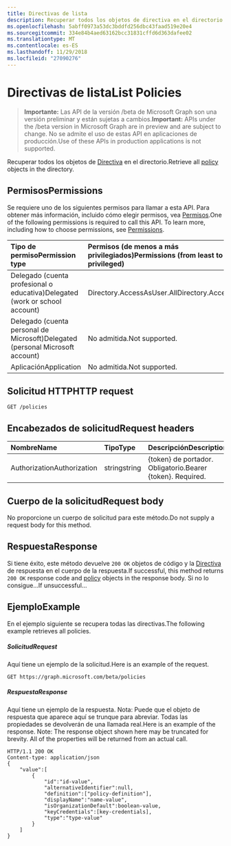 ```yaml
---
title: Directivas de lista
description: Recuperar todos los objetos de directiva en el directorio.
ms.openlocfilehash: 5abff0973a53dc3bddfd256dbc43faad519e20e4
ms.sourcegitcommit: 334e84b4aed63162bcc31831cffd6d363dafee02
ms.translationtype: MT
ms.contentlocale: es-ES
ms.lasthandoff: 11/29/2018
ms.locfileid: "27090276"
---
```

# <a name="list-policies"></a><span data-ttu-id="88206-103">Directivas de lista</span><span class="sxs-lookup"><span data-stu-id="88206-103">List Policies</span></span>

> <span data-ttu-id="88206-104">**Importante:** Las API de la versión /beta de Microsoft Graph son una versión preliminar y están sujetas a cambios.</span><span class="sxs-lookup"><span data-stu-id="88206-104">**Important:** APIs under the /beta version in Microsoft Graph are in preview and are subject to change.</span></span> <span data-ttu-id="88206-105">No se admite el uso de estas API en aplicaciones de producción.</span><span class="sxs-lookup"><span data-stu-id="88206-105">Use of these APIs in production applications is not supported.</span></span>

<span data-ttu-id="88206-106">Recuperar todos los objetos de [Directiva](../resources/policy.md) en el directorio.</span><span class="sxs-lookup"><span data-stu-id="88206-106">Retrieve all [policy](../resources/policy.md) objects in the directory.</span></span>

## <a name="permissions"></a><span data-ttu-id="88206-107">Permisos</span><span class="sxs-lookup"><span data-stu-id="88206-107">Permissions</span></span>
<span data-ttu-id="88206-p102">Se requiere uno de los siguientes permisos para llamar a esta API. Para obtener más información, incluido cómo elegir permisos, vea [Permisos](/graph/permissions-reference).</span><span class="sxs-lookup"><span data-stu-id="88206-p102">One of the following permissions is required to call this API. To learn more, including how to choose permissions, see [Permissions](/graph/permissions-reference).</span></span>

|<span data-ttu-id="88206-110">Tipo de permiso</span><span class="sxs-lookup"><span data-stu-id="88206-110">Permission type</span></span>      | <span data-ttu-id="88206-111">Permisos (de menos a más privilegiados)</span><span class="sxs-lookup"><span data-stu-id="88206-111">Permissions (from least to most privileged)</span></span>              |
|:--------------------|:---------------------------------------------------------|
|<span data-ttu-id="88206-112">Delegado (cuenta profesional o educativa)</span><span class="sxs-lookup"><span data-stu-id="88206-112">Delegated (work or school account)</span></span> | <span data-ttu-id="88206-113">Directory.AccessAsUser.All</span><span class="sxs-lookup"><span data-stu-id="88206-113">Directory.AccessAsUser.All</span></span>    |
|<span data-ttu-id="88206-114">Delegado (cuenta personal de Microsoft)</span><span class="sxs-lookup"><span data-stu-id="88206-114">Delegated (personal Microsoft account)</span></span> | <span data-ttu-id="88206-115">No admitida.</span><span class="sxs-lookup"><span data-stu-id="88206-115">Not supported.</span></span>    |
|<span data-ttu-id="88206-116">Aplicación</span><span class="sxs-lookup"><span data-stu-id="88206-116">Application</span></span> | <span data-ttu-id="88206-117">No admitida.</span><span class="sxs-lookup"><span data-stu-id="88206-117">Not supported.</span></span> |

## <a name="http-request"></a><span data-ttu-id="88206-118">Solicitud HTTP</span><span class="sxs-lookup"><span data-stu-id="88206-118">HTTP request</span></span>
<!-- { "blockType": "ignored" } -->
```http
GET /policies
```
## <a name="request-headers"></a><span data-ttu-id="88206-119">Encabezados de solicitud</span><span class="sxs-lookup"><span data-stu-id="88206-119">Request headers</span></span>
| <span data-ttu-id="88206-120">Nombre</span><span class="sxs-lookup"><span data-stu-id="88206-120">Name</span></span>       | <span data-ttu-id="88206-121">Tipo</span><span class="sxs-lookup"><span data-stu-id="88206-121">Type</span></span> | <span data-ttu-id="88206-122">Descripción</span><span class="sxs-lookup"><span data-stu-id="88206-122">Description</span></span>|
|:---------------|:--------|:----------|
| <span data-ttu-id="88206-123">Authorization</span><span class="sxs-lookup"><span data-stu-id="88206-123">Authorization</span></span>  | <span data-ttu-id="88206-124">string</span><span class="sxs-lookup"><span data-stu-id="88206-124">string</span></span>  | <span data-ttu-id="88206-p103">{token} de portador. Obligatorio.</span><span class="sxs-lookup"><span data-stu-id="88206-p103">Bearer {token}. Required.</span></span> |

## <a name="request-body"></a><span data-ttu-id="88206-127">Cuerpo de la solicitud</span><span class="sxs-lookup"><span data-stu-id="88206-127">Request body</span></span>
<span data-ttu-id="88206-128">No proporcione un cuerpo de solicitud para este método.</span><span class="sxs-lookup"><span data-stu-id="88206-128">Do not supply a request body for this method.</span></span>

## <a name="response"></a><span data-ttu-id="88206-129">Respuesta</span><span class="sxs-lookup"><span data-stu-id="88206-129">Response</span></span>

<span data-ttu-id="88206-130">Si tiene éxito, este método devuelve `200 OK` objetos de código y la [Directiva](../resources/policy.md) de respuesta en el cuerpo de la respuesta.</span><span class="sxs-lookup"><span data-stu-id="88206-130">If successful, this method returns `200 OK` response code and [policy](../resources/policy.md) objects in the response body.</span></span> <span data-ttu-id="88206-131">Si no lo consigue...</span><span class="sxs-lookup"><span data-stu-id="88206-131">If unsuccessful...</span></span>

## <a name="example"></a><span data-ttu-id="88206-132">Ejemplo</span><span class="sxs-lookup"><span data-stu-id="88206-132">Example</span></span>
<span data-ttu-id="88206-133">En el ejemplo siguiente se recupera todas las directivas.</span><span class="sxs-lookup"><span data-stu-id="88206-133">The following example retrieves all policies.</span></span>

##### <a name="request"></a><span data-ttu-id="88206-134">Solicitud</span><span class="sxs-lookup"><span data-stu-id="88206-134">Request</span></span>
<span data-ttu-id="88206-135">Aquí tiene un ejemplo de la solicitud.</span><span class="sxs-lookup"><span data-stu-id="88206-135">Here is an example of the request.</span></span>

```http
GET https://graph.microsoft.com/beta/policies
```

##### <a name="response"></a><span data-ttu-id="88206-136">Respuesta</span><span class="sxs-lookup"><span data-stu-id="88206-136">Response</span></span>
<span data-ttu-id="88206-p105">Aquí tiene un ejemplo de la respuesta. Nota: Puede que el objeto de respuesta que aparece aquí se trunque para abreviar. Todas las propiedades se devolverán de una llamada real.</span><span class="sxs-lookup"><span data-stu-id="88206-p105">Here is an example of the response. Note: The response object shown here may be truncated for brevity. All of the properties will be returned from an actual call.</span></span>

```http
HTTP/1.1 200 OK
Content-type: application/json
{
    "value":[
        {
            "id":"id-value",
            "alternativeIdentifier":null,
            "definition":["policy-definition"],
            "displayName":"name-value",
            "isOrganizationDefault":boolean-value,
            "keyCredentials":[key-credentials],
            "type":"type-value"
        }
    ]
}
```

